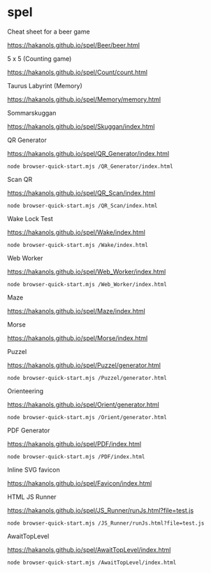 # spel
Cheat sheet for a beer game

https://hakanols.github.io/spel/Beer/beer.html

5 x 5 (Counting game)

https://hakanols.github.io/spel/Count/count.html

Taurus Labyrint (Memory)

https://hakanols.github.io/spel/Memory/memory.html

Sommarskuggan

https://hakanols.github.io/spel/Skuggan/index.html

QR Generator

https://hakanols.github.io/spel/QR_Generator/index.html

    node browser-quick-start.mjs /QR_Generator/index.html

Scan QR

https://hakanols.github.io/spel/QR_Scan/index.html

    node browser-quick-start.mjs /QR_Scan/index.html

Wake Lock Test

https://hakanols.github.io/spel/Wake/index.html

    node browser-quick-start.mjs /Wake/index.html

Web Worker

https://hakanols.github.io/spel/Web_Worker/index.html

    node browser-quick-start.mjs /Web_Worker/index.html

Maze

https://hakanols.github.io/spel/Maze/index.html

Morse

https://hakanols.github.io/spel/Morse/index.html

Puzzel

https://hakanols.github.io/spel/Puzzel/generator.html

    node browser-quick-start.mjs /Puzzel/generator.html

Orienteering

https://hakanols.github.io/spel/Orient/generator.html

    node browser-quick-start.mjs /Orient/generator.html

PDF Generator

https://hakanols.github.io/spel/PDF/index.html

    node browser-quick-start.mjs /PDF/index.html

Inline SVG favicon

https://hakanols.github.io/spel/Favicon/index.html

HTML JS Runner

https://hakanols.github.io/spel/JS_Runner/runJs.html?file=test.js  

    node browser-quick-start.mjs /JS_Runner/runJs.html?file=test.js

AwaitTopLevel

https://hakanols.github.io/spel/AwaitTopLevel/index.html

    node browser-quick-start.mjs /AwaitTopLevel/index.html
